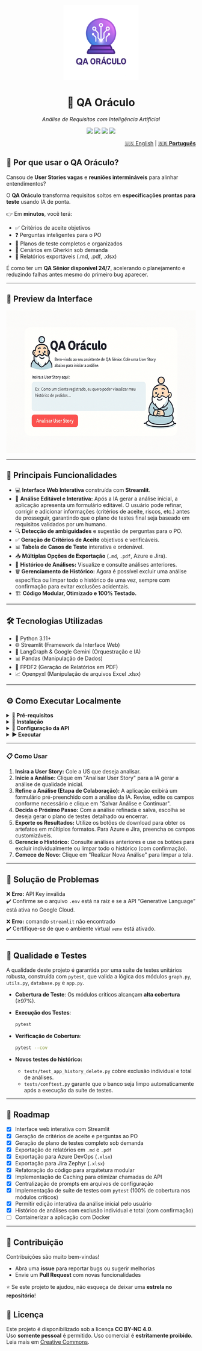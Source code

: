 <p align="center">
  <img src="assets/logo_oraculo.png" alt="QA Oráculo Logo" width="200"/>
</p>

<h1 align="center">🔮 QA Oráculo</h1>
<p align="center"><i>Análise de Requisitos com Inteligência Artificial</i></p>

<p align="center">
  <img src="https://img.shields.io/badge/python-3.11+-blue.svg"/>
  <img src="https://img.shields.io/badge/license-MIT-green.svg"/>
  <img src="https://img.shields.io/badge/Streamlit-App-red.svg"/>
  <img src="https://img.shields.io/badge/code%20style-black-000000.svg"/>
</p>

<nav aria-label="Language switcher" style="text-align: right;">
<a href="README-en.md">🇺🇸 English</a> |
<a href="README.md" aria-current="page">🇧🇷 <strong>Português</strong></a>
</nav>

## 🚀 Por que usar o QA Oráculo?

Cansou de **User Stories vagas** e **reuniões intermináveis** para alinhar entendimentos?

O **QA Oráculo** transforma requisitos soltos em **especificações prontas para teste** usando IA de ponta.

👉 Em **minutos**, você terá:
- ✅ Critérios de aceite objetivos  
- ❓ Perguntas inteligentes para o PO  
- 📝 Planos de teste completos e organizados  
- 🧪 Cenários em Gherkin sob demanda  
- 📄 Relatórios exportáveis (.md, .pdf, .xlsx)  

É como ter um **QA Sênior disponível 24/7**, acelerando o planejamento e reduzindo falhas antes mesmo do primeiro bug aparecer.

---

## 📸 Preview da Interface

![alt text](assets/qa_oraculo_cartoon_demo.gif)

---

## 🚀 Principais Funcionalidades

- 💻 **Interface Web Interativa** construída com **Streamlit**.  
- 📝 **Análise Editável e Interativa:** Após a IA gerar a análise inicial, a aplicação apresenta um formulário editável. O usuário pode refinar, corrigir e adicionar informações (critérios de aceite, riscos, etc.) antes de prosseguir, garantindo que o plano de testes final seja baseado em requisitos validados por um humano.  
- 🔍 **Detecção de ambiguidades** e sugestão de perguntas para o PO.  
- ✅ **Geração de Critérios de Aceite** objetivos e verificáveis.  
- 📊 **Tabela de Casos de Teste** interativa e ordenável.  
- 📥 **Múltiplas Opções de Exportação** (`.md`, `.pdf`, Azure e Jira).  
- 📖 **Histórico de Análises:** Visualize e consulte análises anteriores.  
- 🗑️ **Gerenciamento de Histórico:** Agora é possível excluir uma análise específica ou limpar todo o histórico de uma vez, sempre com confirmação para evitar exclusões acidentais.  
- 🏗️ **Código Modular, Otimizado e 100% Testado.**  

---

## 🛠️ Tecnologias Utilizadas

- 🐍 Python 3.11+  
- 🌐 Streamlit (Framework da Interface Web)  
- 🧠 LangGraph & Google Gemini (Orquestração e IA)  
- 📊 Pandas (Manipulação de Dados)  
- 📄 FPDF2 (Geração de Relatórios em PDF)  
- 📈 Openpyxl (Manipulação de arquivos Excel .xlsx)  

---

## ⚙️ Como Executar Localmente

<details>
<summary><b>📌 Pré-requisitos</b></summary>

- Python 3.11+  
- Chave de API do Google (obtenha [aqui](https://console.cloud.google.com))  

</details>

<details>
<summary><b>🚀 Instalação</b></summary>

```bash
# Clone o repositório
git clone https://github.com/joprestes/qa-oraculo-requisitos.git
cd qa-oraculo-requisitos

# Crie e ative o ambiente virtual
python3 -m venv venv
source venv/bin/activate  # Mac/Linux
# .\venv\Scripts\activate  # Windows

# Instale as dependências
pip install -r requirements.txt
```
</details>

<details>
<summary><b>🔑 Configuração da API</b></summary>

Crie um arquivo `.env` na raiz do projeto:

```env
GOOGLE_API_KEY="sua_chave_de_api_aqui"
```
</details>

<details>
<summary><b>▶️ Executar</b></summary>

```bash
streamlit run app.py
```

🎉 O QA Oráculo abrirá no navegador automaticamente!
</details>

---

### 📋 Como Usar

1. **Insira a User Story:** Cole a US que deseja analisar.  
2. **Inicie a Análise:** Clique em "Analisar User Story" para a IA gerar a análise de qualidade inicial.  
3. **Refine a Análise (Etapa de Colaboração):** A aplicação exibirá um formulário pré-preenchido com a análise da IA. Revise, edite os campos conforme necessário e clique em "Salvar Análise e Continuar".  
4. **Decida o Próximo Passo:** Com a análise refinada e salva, escolha se deseja gerar o plano de testes detalhado ou encerrar.  
5. **Exporte os Resultados:** Utilize os botões de download para obter os artefatos em múltiplos formatos. Para Azure e Jira, preencha os campos customizáveis.  
6. **Gerencie o Histórico:** Consulte análises anteriores e use os botões para excluir individualmente ou limpar todo o histórico (com confirmação).  
7. **Comece de Novo:** Clique em "Realizar Nova Análise" para limpar a tela.  

---

## 🤔 Solução de Problemas

❌ **Erro:** API Key inválida  
✔️ Confirme se o arquivo `.env` está na raiz e se a API “Generative Language” está ativa no Google Cloud.  

❌ **Erro:** comando `streamlit` não encontrado  
✔️ Certifique-se de que o ambiente virtual `venv` está ativado.  

---

## 🧪 Qualidade e Testes

A qualidade deste projeto é garantida por uma suíte de testes unitários robusta, construída com `pytest`, que valida a lógica dos módulos `graph.py`, `utils.py`, `database.py` e `app.py`.

- **Cobertura de Teste**: Os módulos críticos alcançam **alta cobertura** (≥97%).  
- **Execução dos Testes**:  
  ```bash
  pytest
  ```

- **Verificação de Cobertura**:  
  ```bash
  pytest --cov
  ```

- **Novos testes do histórico:**  
  - `tests/test_app_history_delete.py` cobre exclusão individual e total de análises.  
  - `tests/conftest.py` garante que o banco seja limpo automaticamente após a execução da suíte de testes.  

---

## 📌 Roadmap

- [x] Interface web interativa com Streamlit  
- [x] Geração de critérios de aceite e perguntas ao PO  
- [x] Geração de plano de testes completo sob demanda  
- [x] Exportação de relatórios em `.md` e `.pdf`  
- [x] Exportação para Azure DevOps (`.xlsx`)  
- [x] Exportação para Jira Zephyr (`.xlsx`)  
- [x] Refatoração do código para arquitetura modular  
- [x] Implementação de Caching para otimizar chamadas de API  
- [x] Centralização de prompts em arquivos de configuração  
- [x] Implementação de suíte de testes com `pytest` (100% de cobertura nos módulos críticos)  
- [x] Permitir edição interativa da análise inicial pelo usuário  
- [x] Histórico de análises com exclusão individual e total (com confirmação)  
- [ ] Containerizar a aplicação com Docker  

---

## 🤝 Contribuição

Contribuições são muito bem-vindas!  
- Abra uma **issue** para reportar bugs ou sugerir melhorias  
- Envie um **Pull Request** com novas funcionalidades  

⭐ Se este projeto te ajudou, não esqueça de deixar uma **estrela no repositório**!

## 📜 Licença
Este projeto é disponibilizado sob a licença **CC BY-NC 4.0**.  
Uso **somente pessoal** é permitido. Uso comercial é **estritamente proibido**.  
Leia mais em [Creative Commons](https://creativecommons.org/licenses/by-nc/4.0/).

